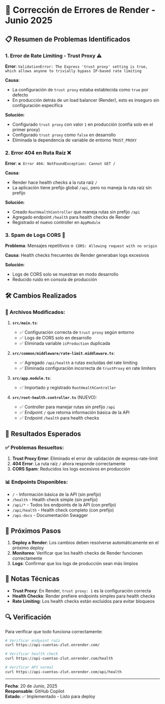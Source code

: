 # 🔧 Corrección de Errores de Render - Junio 2025

## 📋 Resumen de Problemas Identificados

### 1. Error de Rate Limiting - Trust Proxy ⚠️

**Error**: `ValidationError: The Express 'trust proxy' setting is true, which allows anyone to trivially bypass IP-based rate limiting`

**Causa**:

- La configuración de `trust proxy` estaba establecida como `true` por defecto
- En producción detrás de un load balancer (Render), esto es inseguro sin configuración específica

**Solución**:

- Configurado `trust proxy` con valor `1` en producción (confía solo en el primer proxy)
- Configurado `trust proxy` como `false` en desarrollo
- Eliminada la dependencia de variable de entorno `TRUST_PROXY`

### 2. Error 404 en Ruta Raíz ❌

**Error**: `❌ Error 404: NotFoundException: Cannot GET /`

**Causa**:

- Render hace health checks a la ruta raíz `/`
- La aplicación tiene prefijo global `/api`, pero no maneja la ruta raíz sin prefijo

**Solución**:

- Creado `RootHealthController` que maneja rutas sin prefijo `/api`
- Agregado endpoint `/health` para health checks de Render
- Registrado el nuevo controller en `AppModule`

### 3. Spam de Logs CORS 🔄

**Problema**: Mensajes repetitivos `🌐 CORS: Allowing request with no origin`

**Causa**: Health checks frecuentes de Render generaban logs excesivos

**Solución**:

- Logs de CORS solo se muestran en modo desarrollo
- Reducido ruido en consola de producción

## 🛠️ Cambios Realizados

### 📁 Archivos Modificados:

1. **`src/main.ts`**:

   - ✅ Configuración correcta de `trust proxy` según entorno
   - ✅ Logs de CORS solo en desarrollo
   - ✅ Eliminada variable `isProduction` duplicada

2. **`src/common/middleware/rate-limit.middleware.ts`**:

   - ✅ Agregado `/api/health` a rutas excluidas del rate limiting
   - ✅ Eliminada configuración incorrecta de `trustProxy` en rate limiters

3. **`src/app.module.ts`**:

   - ✅ Importado y registrado `RootHealthController`

4. **`src/root-health.controller.ts`** (NUEVO):
   - ✅ Controller para manejar rutas sin prefijo `/api`
   - ✅ Endpoint `/` que retorna información básica de la API
   - ✅ Endpoint `/health` para health checks

## 🎯 Resultados Esperados

### ✅ Problemas Resueltos:

1. **Trust Proxy Error**: Eliminado el error de validación de express-rate-limit
2. **404 Error**: La ruta raíz `/` ahora responde correctamente
3. **CORS Spam**: Reducidos los logs excesivos en producción

### 📊 Endpoints Disponibles:

- `/` - Información básica de la API (sin prefijo)
- `/health` - Health check simple (sin prefijo)
- `/api/*` - Todos los endpoints de la API (con prefijo)
- `/api/health` - Health check completo (con prefijo)
- `/api-docs` - Documentación Swagger

## 🚀 Próximos Pasos

1. **Deploy a Render**: Los cambios deben resolverse automáticamente en el próximo deploy
2. **Monitoreo**: Verificar que los health checks de Render funcionen correctamente
3. **Logs**: Confirmar que los logs de producción sean más limpios

## 📝 Notas Técnicas

- **Trust Proxy**: En Render, `trust proxy: 1` es la configuración correcta
- **Health Checks**: Render prefiere endpoints simples para health checks
- **Rate Limiting**: Los health checks están excluidos para evitar bloqueos

## 🔍 Verificación

Para verificar que todo funciona correctamente:

```bash
# Verificar endpoint raíz
curl https://api-cuentas-zlut.onrender.com/

# Verificar health check
curl https://api-cuentas-zlut.onrender.com/health

# Verificar API normal
curl https://api-cuentas-zlut.onrender.com/api/health
```

---

**Fecha**: 20 de Junio, 2025  
**Responsable**: GitHub Copilot  
**Estado**: ✅ Implementado - Listo para deploy
